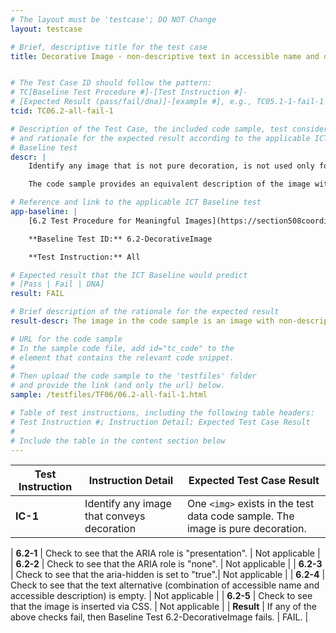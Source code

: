 ```yaml
---
# The layout must be 'testcase'; DO NOT Change
layout: testcase

# Brief, descriptive title for the test case
title: Decorative Image - non-descriptive text in accessible name and description


# The Test Case ID should follow the pattern:
# TC[Baseline Test Procedure #]-[Test Instruction #]-
# [Expected Result (pass/fail/dna)]-[example #], e.g., TC05.1-1-fail-1
tcid: TC06.2-all-fail-1

# Description of the Test Case, the included code sample, test considerations,
# and rationale for the expected result according to the applicable ICT
# Baseline test
descr: |
    Identify any image that is not pure decoration, is not used only for visual formatting, or is presented to users.

    The code sample provides an equivalent description of the image with non-descriptive text in accessible name and description, which would cause Assistive Technologies to not ignore the image. A successful test should identify a FAIL against Baseline 6.2 Decorative Images.

# Reference and link to the applicable ICT Baseline test
app-baseline: |
    [6.2 Test Procedure for Meaningful Images](https://section508coordinators.github.io/ICTTestingBaseline/06Images.html#62-test-procedure-for-decorative-images)

    **Baseline Test ID:** 6.2-DecorativeImage

    **Test Instruction:** All

# Expected result that the ICT Baseline would predict
# [Pass | Fail | DNA]
result: FAIL

# Brief description of the rationale for the expected result
result-descr: The image in the code sample is an image with non-descriptive text in an accessible name and description.

# URL for the code sample
# In the sample code file, add id="tc_code" to the
# element that contains the relevant code snippet.
#
# Then upload the code sample to the 'testfiles' folder
# and provide the link (and only the url) below.
sample: /testfiles/TF06/06.2-all-fail-1.html

# Table of test instructions, including the following table headers:
# Test Instruction #; Instruction Detail; Expected Test Case Result
#
# Include the table in the content section below
---
```

| Test Instruction | Instruction Detail | Expected Test Case Result |
|------------------|--------------------|---------------------------|
| **IC-1** | Identify any image that conveys decoration | One `<img>` exists in the test data code sample. The image is pure decoration. |

| **6.2-1** | Check to see that the ARIA role is "presentation". | Not applicable |
| **6.2-2** | Check to see that the ARIA role is "none". | Not applicable |
| **6.2-3** | Check to see that the aria-hidden is set to "true".| Not applicable |
| **6.2-4** | Check to see that the text alternative (combination of accessible name and accessible description) is empty. | Not applicable |
| **6.2-5** | Check to see that the image is inserted via CSS. | Not applicable |
| **Result** | If any of the above checks fail, then Baseline Test 6.2-DecorativeImage fails. | FAIL. |
